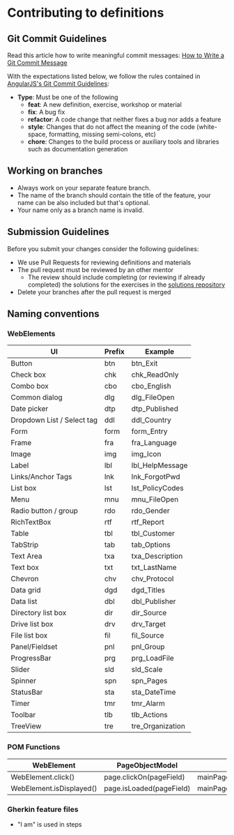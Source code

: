 # Contributing to definitions

## Git Commit Guidelines

Read this article how to write meaningful commit messages:
[How to Write a Git Commit Message](https://chris.beams.io/posts/git-commit/)

With the expectations listed below, we follow the rules contained in
[AngularJS's Git Commit Guidelines](https://github.com/angular/angular.js/blob/master/CONTRIBUTING.md#-git-commit-guidelines):

 -  **Type**: Must be one of the following
     -  **feat**: A new definition, exercise, workshop or material
     -  **fix**: A bug fix
     -  **refactor**: A code change that neither fixes a bug nor adds a feature
     -  **style**: Changes that do not affect the meaning of the code (white-space, formatting, missing semi-colons, etc)
     -  **chore**: Changes to the build process or auxiliary tools and libraries such as documentation generation

## Working on branches
-  Always work on your separate feature branch. 
-  The name of the branch should contain the title of the feature, your name can be also included but that's optional. 
-  Your name only as a branch name is invalid.

## Submission Guidelines

Before you submit your changes consider the following guidelines:
 -  We use Pull Requests for reviewing definitions and materials
 -  The pull request must be reviewed by an other mentor
     -  The review should include completing (or reviewing if already completed) the solutions for the exercises in the [solutions repository](https://github.com/green-fox-academy/solutions)
 -  Delete your branches after the pull request is merged


## Naming conventions

### WebElements

UI                         | Prefix  | Example
-------------------------- | ------  | --------------- 
Button                     | btn     | btn_Exit        
Check box                  | chk     | chk_ReadOnly    
Combo box                  | cbo     | cbo_English     
Common dialog              | dlg     | dlg_FileOpen    
Date picker                | dtp     | dtp_Published   
Dropdown List / Select tag | ddl     | ddl_Country     
Form                       | form    | form_Entry       
Frame                      | fra     | fra_Language    
Image                      | img     | img_Icon        
Label                      | lbl     | lbl_HelpMessage 
Links/Anchor Tags          | lnk     | lnk_ForgotPwd   
List box                   | lst     | lst_PolicyCodes 
Menu                       | mnu     | mnu_FileOpen    
Radio button / group       | rdo     | rdo_Gender      
RichTextBox                | rtf     | rtf_Report      
Table                      | tbl     | tbl_Customer    
TabStrip                   | tab     | tab_Options     
Text Area                  | txa     | txa_Description 
Text box                   | txt     | txt_LastName
Chevron                    | chv     | chv_Protocol    
Data grid                  | dgd     | dgd_Titles      
Data list                  | dbl     | dbl_Publisher   
Directory list box         | dir     | dir_Source      
Drive list box             | drv     | drv_Target      
File list box              | fil     | fil_Source      
Panel/Fieldset             | pnl     | pnl_Group       
ProgressBar                | prg     | prg_LoadFile    
Slider                     | sld     | sld_Scale       
Spinner                    | spn     | spn_Pages       
StatusBar                  | sta     | sta_DateTime    
Timer                      | tmr     | tmr_Alarm       
Toolbar                    | tlb     | tlb_Actions      
TreeView                   | tre     | tre_Organization

### POM Functions

WebElement                 | PageObjectModel          | Example
-------------------------- | -------------------------| ---------------------------- 
WebElement.click()         | page.clickOn(pageField)  | mainPage.clickOn(lnk_SignIn)
WebElement.isDisplayed()   | page.isLoaded(pageField) | mainPage.isLoaded(btn_Apply)

### Gherkin feature files 

 -  "I am" is used in steps 
